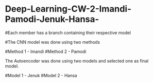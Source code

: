 # Deep-Learning-CW-2-Imandi-Pamodi-Jenuk-Hansa-
#Each member has a branch containing their respective model


#The CNN model was done using two methods 

#Method 1 - Imandi 
#Method 2 - Pamodi

The Autoencoder was done using two models and selected one as final model.

#Model  1 - Jenuk
#Model 2 - Hansa
